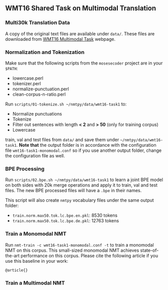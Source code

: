 WMT16 Shared Task on Multimodal Translation
---

### Multi30k Translation Data

A copy of the original text files are available under `data/`. These files are downloaded
from [WMT16 Multimodal Task](http://www.statmt.org/wmt16/multimodal-task.html) webpage.

### Normalization and Tokenization

Make sure that the following scripts from the `mosesecoder` project are in your `$PATH`:
  - lowercase.perl
  - tokenizer.perl
  - normalize-punctuation.perl
  - clean-corpus-n-ratio.perl

Run `scripts/01-tokenize.sh ~/nmtpy/data/wmt16-task1` to:

  - Normalize punctuations
  - Tokenize
  - Filter out sentences with length **&lt; 2** and **&gt; 50** (only for training corpus)
  - Lowercase

train, val and test files from `data/` and save them under `~/nmtpy/data/wmt16-task1`.
**Note that** the output folder is in accordance with the configuration file
`wmt16-task1-monomodal.conf` so if you use another output folder, change the configuration
file as well.

### BPE Processing

Run `scripts/02.bpe.sh ~/nmtpy/data/wmt16-task1` to learn a joint BPE model on both
sides with 20k merge operations and apply it to train, val and test files. The new BPE
processed files will have a `.bpe` in their names.

This script will also create `nmtpy` vocabulary files under the same output folder:
  - `train.norm.max50.tok.lc.bpe.en.pkl`: 8530 tokens 
  - `train.norm.max50.tok.lc.bpe.de.pkl`: 12763 tokens

### Train a Monomodal NMT

Run `nmt-train -c wmt16-task1-monomodal.conf -t` to train a monomodal NMT on this
corpus. This small-sized monomodal NMT achieves state-of-the-art performance on this corpus.
Please cite the following article if you use this baseline in your work:

```
@article{}

```

### Train a Multimodal NMT
